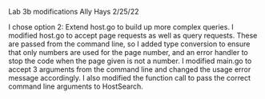 Lab 3b modifications
Ally Hays
2/25/22

I chose option 2: Extend host.go to build up more complex queries.
I modified host.go to accept page requests as well as query requests.
These are passed from the command line, so I added type conversion to ensure that only numbers are used for the page number, and an error handler to stop the code when the page given is not a number.
I modified main.go to accept 3 arguments from the command line and changed the usage error message accordingly. I also modified the function call to pass the correct command line arguments to HostSearch.